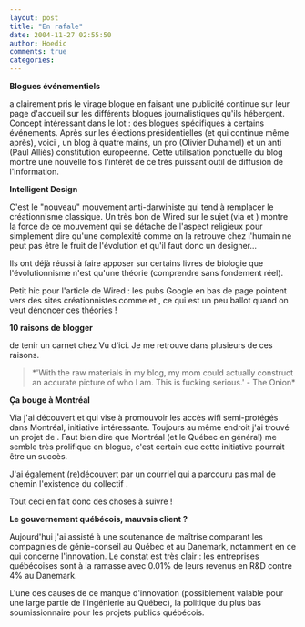 ```yaml
---
layout: post
title: "En rafale"
date: 2004-11-27 02:55:50
author: Hoedic
comments: true
categories: 
---
```



**Blogues événementiels**

 a clairement pris le virage blogue en faisant une publicité continue sur leur page d'accueil sur les différents blogues journalistiques qu'ils hébergent. Concept intéressant dans le lot : des blogues spécifiques à certains événements. Après  sur les élections présidentielles (et qui continue même après), voici , un blog à quatre mains, un pro (Olivier Duhamel) et un anti (Paul Alliès) constitution européenne. Cette utilisation ponctuelle du blog montre une nouvelle fois l'intérêt de ce très puissant outil de diffusion de l'information.

**Intelligent Design**

C'est le "nouveau" mouvement anti-darwiniste qui tend à remplacer le créationnisme classique. Un très bon  de Wired sur le sujet (via  et ) montre la force de ce mouvement qui se détache de l'aspect religieux pour simplement dire qu'une complexité comme on la retrouve chez l'humain ne peut pas être le fruit de l'évolution et qu'il faut donc un designer...

Ils ont déjà réussi à faire apposer sur certains livres de biologie que l'évolutionnisme n'est qu'une théorie (comprendre sans fondement réel).

Petit hic pour l'article de Wired : les pubs Google en bas de page pointent vers des sites créationnistes comme  et , ce qui est un peu ballot quand on veut dénoncer ces théories !

**10 raisons de blogger**

 de tenir un carnet chez Vu d'ici. Je me retrouve dans plusieurs de ces raisons.

<blockquote class="citation">*'With the raw materials in my blog, my mom could actually construct an accurate picture of who I am. This is fucking serious.' - The Onion*</blockquote>

**Ça bouge à Montréal**

Via  j'ai découvert  et  qui vise à promouvoir les accès wifi semi-protégés dans Montréal, initiative intéressante. Toujours au même endroit j'ai trouvé un projet de . Faut bien dire que Montréal (et le Québec en général) me semble très prolifique en blogue, c'est certain que cette initiative pourrait être un succès.

J'ai également (re)découvert par un courriel qui a parcouru pas mal de chemin l'existence du collectif .

Tout ceci en fait donc des choses à suivre !

**Le gouvernement québécois, mauvais client ?**

Aujourd'hui j'ai assisté à une soutenance de maîtrise comparant les compagnies de génie-conseil au Québec et au Danemark, notamment en ce qui concerne l'innovation. Le constat est très clair : les entreprises québécoises sont à la ramasse avec 0.01% de leurs revenus en R&D contre 4% au Danemark.

L'une des causes de ce manque d'innovation (possiblement valable pour une large partie de l'ingénierie au Québec), la politique du plus bas soumissionnaire pour les projets publics québécois.